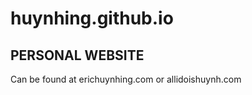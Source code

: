 # huynhing.github.io
PERSONAL WEBSITE
----------------
Can be found at erichuynhing.com or allidoishuynh.com
